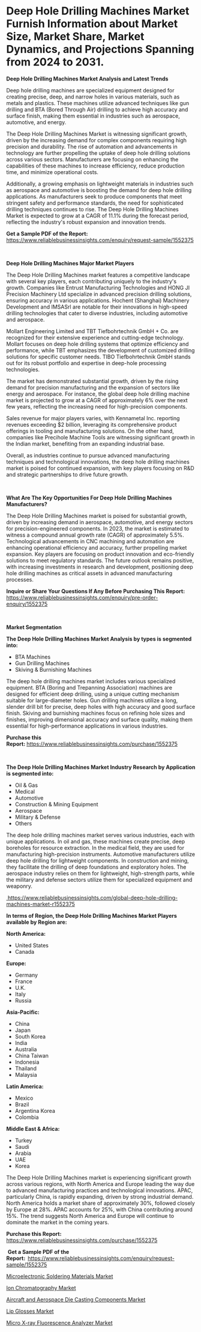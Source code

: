 <p><h1>Deep Hole Drilling Machines Market Furnish Information about Market Size, Market Share, Market Dynamics, and Projections Spanning from 2024 to 2031.</h1></p><p><strong>Deep Hole Drilling Machines Market Analysis and Latest Trends</strong></p>
<p><p>Deep hole drilling machines are specialized equipment designed for creating precise, deep, and narrow holes in various materials, such as metals and plastics. These machines utilize advanced techniques like gun drilling and BTA (Bored Through Air) drilling to achieve high accuracy and surface finish, making them essential in industries such as aerospace, automotive, and energy.</p><p>The Deep Hole Drilling Machines Market is witnessing significant growth, driven by the increasing demand for complex components requiring high precision and durability. The rise of automation and advancements in technology are further propelling the uptake of deep hole drilling solutions across various sectors. Manufacturers are focusing on enhancing the capabilities of these machines to increase efficiency, reduce production time, and minimize operational costs.</p><p>Additionally, a growing emphasis on lightweight materials in industries such as aerospace and automotive is boosting the demand for deep hole drilling applications. As manufacturers seek to produce components that meet stringent safety and performance standards, the need for sophisticated drilling techniques continues to rise. The Deep Hole Drilling Machines Market is expected to grow at a CAGR of 11.1% during the forecast period, reflecting the industry's robust expansion and innovation trends.</p></p>
<p><strong>Get a Sample PDF of the Report:&nbsp;</strong> <a href="https://www.reliablebusinessinsights.com/enquiry/request-sample/1552375">https://www.reliablebusinessinsights.com/enquiry/request-sample/1552375</a></p>
<p>&nbsp;</p>
<p><strong>Deep Hole Drilling Machines Major Market Players</strong></p>
<p><p>The Deep Hole Drilling Machines market features a competitive landscape with several key players, each contributing uniquely to the industry's growth. Companies like Entrust Manufacturing Technologies and HONG JI Precision Machinery Ltd specialize in advanced precision drilling solutions, ensuring accuracy in various applications. Hochent (Shanghai) Machinery Development and IMSASrl are notable for their innovations in high-speed drilling technologies that cater to diverse industries, including automotive and aerospace.</p><p>Mollart Engineering Limited and TBT Tiefbohrtechnik GmbH + Co. are recognized for their extensive experience and cutting-edge technology. Mollart focuses on deep hole drilling systems that optimize efficiency and performance, while TBT emphasizes the development of customized drilling solutions for specific customer needs. TIBO Tiefbohrtechnik GmbH stands out for its robust portfolio and expertise in deep-hole processing technologies.</p><p>The market has demonstrated substantial growth, driven by the rising demand for precision manufacturing and the expansion of sectors like energy and aerospace. For instance, the global deep hole drilling machine market is projected to grow at a CAGR of approximately 6% over the next few years, reflecting the increasing need for high-precision components.</p><p>Sales revenue for major players varies, with Kennametal Inc. reporting revenues exceeding $2 billion, leveraging its comprehensive product offerings in tooling and manufacturing solutions. On the other hand, companies like Precihole Machine Tools are witnessing significant growth in the Indian market, benefiting from an expanding industrial base.</p><p>Overall, as industries continue to pursue advanced manufacturing techniques and technological innovations, the deep hole drilling machines market is poised for continued expansion, with key players focusing on R&D and strategic partnerships to drive future growth.</p></p>
<p>&nbsp;</p>
<p><strong>What Are The Key Opportunities For Deep Hole Drilling Machines Manufacturers?</strong></p>
<p><p>The Deep Hole Drilling Machines market is poised for substantial growth, driven by increasing demand in aerospace, automotive, and energy sectors for precision-engineered components. In 2023, the market is estimated to witness a compound annual growth rate (CAGR) of approximately 5.5%. Technological advancements in CNC machining and automation are enhancing operational efficiency and accuracy, further propelling market expansion. Key players are focusing on product innovation and eco-friendly solutions to meet regulatory standards. The future outlook remains positive, with increasing investments in research and development, positioning deep hole drilling machines as critical assets in advanced manufacturing processes.</p></p>
<p><strong>Inquire or Share Your Questions If Any Before Purchasing This Report:</strong> <a href="https://www.reliablebusinessinsights.com/enquiry/pre-order-enquiry/1552375">https://www.reliablebusinessinsights.com/enquiry/pre-order-enquiry/1552375</a></p>
<p>&nbsp;</p>
<p><strong>Market Segmentation</strong></p>
<p><strong>The Deep Hole Drilling Machines Market Analysis by types is segmented into:</strong></p>
<p><ul><li>BTA Machines</li><li>Gun Drilling Machines</li><li>Skiving & Burnishing Machines</li></ul></p>
<p><p>The deep hole drilling machines market includes various specialized equipment. BTA (Boring and Trepanning Association) machines are designed for efficient deep drilling, using a unique cutting mechanism suitable for large-diameter holes. Gun drilling machines utilize a long, slender drill bit for precise, deep holes with high accuracy and good surface finish. Skiving and burnishing machines focus on refining hole sizes and finishes, improving dimensional accuracy and surface quality, making them essential for high-performance applications in various industries.</p></p>
<p><strong>Purchase this Report:&nbsp;</strong><a href="https://www.reliablebusinessinsights.com/purchase/1552375">https://www.reliablebusinessinsights.com/purchase/1552375</a></p>
<p>&nbsp;</p>
<p><strong>The Deep Hole Drilling Machines Market Industry Research by Application is segmented into:</strong></p>
<p><ul><li>Oil & Gas</li><li>Medical</li><li>Automotive</li><li>Construction & Mining Equipment</li><li>Aerospace</li><li>Military & Defense</li><li>Others</li></ul></p>
<p><p>The deep hole drilling machines market serves various industries, each with unique applications. In oil and gas, these machines create precise, deep boreholes for resource extraction. In the medical field, they are used for manufacturing high-precision instruments. Automotive manufacturers utilize deep hole drilling for lightweight components. In construction and mining, they facilitate the drilling of deep foundations and exploratory holes. The aerospace industry relies on them for lightweight, high-strength parts, while the military and defense sectors utilize them for specialized equipment and weaponry.</p></p>
<p><a href="https://www.reliablebusinessinsights.com/global-deep-hole-drilling-machines-market-r1552375">&nbsp;https://www.reliablebusinessinsights.com/global-deep-hole-drilling-machines-market-r1552375</a></p>
<p><strong>In terms of Region, the Deep Hole Drilling Machines Market Players available by Region are:</strong></p>
<p>
    <p> <strong> North America: </strong>
        <ul>
            <li>United States</li>
            <li>Canada</li>
        </ul>
        </p> 
    <p> <strong> Europe: </strong>
        <ul>
            <li>Germany</li>
            <li>France</li>
            <li>U.K.</li>
            <li>Italy</li>
            <li>Russia</li>
        </ul>
        </p> 
    <p> <strong> Asia-Pacific: </strong>
        <ul>
            <li>China</li>
            <li>Japan</li>
            <li>South Korea</li>
            <li>India</li>
            <li>Australia</li>
            <li>China Taiwan</li>
            <li>Indonesia</li>
            <li>Thailand</li>
            <li>Malaysia</li>
        </ul>
        </p> 
    <p> <strong> Latin America: </strong>
        <ul>
            <li>Mexico</li>
            <li>Brazil</li>
            <li>Argentina Korea</li>
            <li>Colombia</li>
        </ul>
        </p> 
    <p> <strong> Middle East & Africa: </strong>
        <ul>
            <li>Turkey</li>
            <li>Saudi</li>
            <li>Arabia</li>
            <li>UAE</li>
            <li>Korea</li>
        </ul>
    </p>
    </p>
<p><p>The Deep Hole Drilling Machines market is experiencing significant growth across various regions, with North America and Europe leading the way due to advanced manufacturing practices and technological innovations. APAC, particularly China, is rapidly expanding, driven by strong industrial demand. North America holds a market share of approximately 30%, followed closely by Europe at 28%. APAC accounts for 25%, with China contributing around 15%. The trend suggests North America and Europe will continue to dominate the market in the coming years.</p></p>
<p><strong>Purchase this Report: </strong><a href="https://www.reliablebusinessinsights.com/purchase/1552375">https://www.reliablebusinessinsights.com/purchase/1552375</a></p>
<p>&nbsp;<strong>Get a Sample PDF of the Report:&nbsp;&nbsp;</strong><a href="https://www.reliablebusinessinsights.com/enquiry/request-sample/1552375">https://www.reliablebusinessinsights.com/enquiry/request-sample/1552375</a></p>
<p><strong></strong></p>
<p><p><a href="https://github.com/MariaWashington76/Market-Research-Report-List-1/blob/main/microelectronic-soldering-materials-market.md">Microelectronic Soldering Materials Market</a></p><p><a href="https://www.linkedin.com/pulse/ion-chromatography-market-global-regional-analysis-2024-cd8me">Ion Chromatography Market</a></p><p><a href="https://medium.com/@trevorkruvalis5678/what-factors-will-influence-the-aircraft-and-aerospace-die-casting-components-market-in-the-coming-dc7cf5c92474?postPublishedType=repub">Aircraft and Aerospace Die Casting Components Market</a></p><p><a href="https://issuu.com/reportprime-2/docs/lip-glosses-market-size-2030.pptx_688ceea20e4381">Lip Glosses Market</a></p><p><a href="https://medium.com/@mikki1wtym/micro-x-ray-fluorescence-analyzer-market-industry-trends-and-forecast-for-period-from-2024-to-6a5f7c4a65d9?postPublishedType=repub">Micro X-ray Fluorescence Analyzer Market</a></p></p>